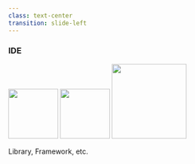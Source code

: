 ```yaml
---
class: text-center
transition: slide-left
---
```


### <span class='blue'>IDE</span>

<div class='flex w-full justify-center my-10'>
<img src="https://upload.wikimedia.org/wikipedia/commons/thumb/1/1d/PyCharm_Icon.svg/1200px-PyCharm_Icon.svg.png" width="100" />
<img src="https://upload.wikimedia.org/wikipedia/commons/thumb/9/9c/IntelliJ_IDEA_Icon.svg/800px-IntelliJ_IDEA_Icon.svg.png" width="100" class='ml-5' />
<img src="https://devblogs.microsoft.com/visualstudio/wp-content/uploads/sites/4/2022/09/devblog-brand-visualstudio2022.png" width="150" />
</div>

<span class='red'>Library</span>, <span class='orange'>Framework</span>, etc.


